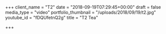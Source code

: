 +++
client_name = "T2"
date = "2018-09-19T07:29:45+00:00"
draft = false
media_type = "video"
portfolio_thumbnail = "/uploads/2018/09/19/t2.jpg"
youtube_id = "fDQUfetnQ2g"
title = "T2 Tea"

+++
